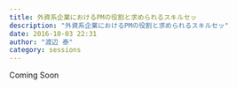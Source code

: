```yaml
---
title: 外資系企業におけるPMの役割と求められるスキルセッ
description: "外資系企業におけるPMの役割と求められるスキルセッ"
date: 2016-10-03 22:31
author: "渡辺 泰"
category: sessions
---
```

Coming Soon

